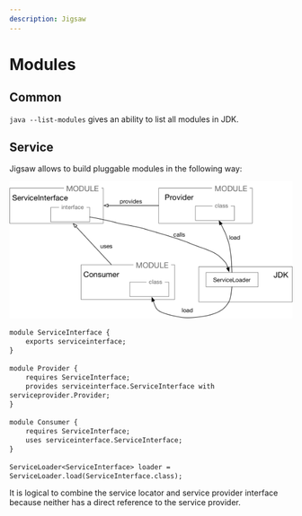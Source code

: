 ```yaml
---
description: Jigsaw
---
```


# Modules

## Common

`java --list-modules` gives an ability to list all modules in JDK.

## Service

Jigsaw allows to build pluggable modules in the following way:

![Service architecture](../../.gitbook/assets/image.png)

```text
module ServiceInterface {
    exports serviceinterface;
}

module Provider {
    requires ServiceInterface;
    provides serviceinterface.ServiceInterface with serviceprovider.Provider;
}

module Consumer {
    requires ServiceInterface;
    uses serviceinterface.ServiceInterface;
}

ServiceLoader<ServiceInterface> loader = ServiceLoader.load(ServiceInterface.class);
```

It is logical to combine the service locator and service provider interface because neither has a direct reference to the service provider.

